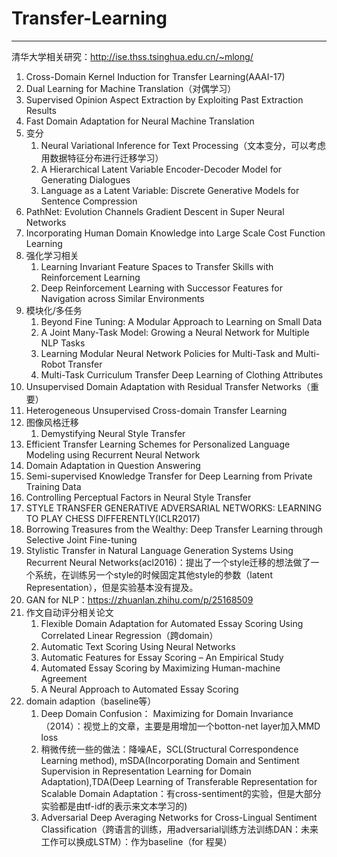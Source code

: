 # Transfer-Learning
---

清华大学相关研究：http://ise.thss.tsinghua.edu.cn/~mlong/

1. Cross-Domain Kernel Induction for Transfer Learning(AAAI-17)
2. Dual Learning for Machine Translation（对偶学习）
3. Supervised Opinion Aspect Extraction by Exploiting Past Extraction Results
4. Fast Domain Adaptation for Neural Machine Translation
5. 变分
	1. Neural Variational Inference for Text Processing（文本变分，可以考虑用数据特征分布进行迁移学习）
	2. A Hierarchical Latent Variable Encoder-Decoder Model for Generating Dialogues
	3. Language as a Latent Variable: Discrete Generative Models for Sentence Compression
6. PathNet: Evolution Channels Gradient Descent in Super Neural Networks
7. Incorporating Human Domain Knowledge into Large Scale Cost Function Learning
8. 强化学习相关
	1. Learning Invariant Feature Spaces to Transfer Skills with Reinforcement Learning
	2. Deep Reinforcement Learning with Successor Features for Navigation across Similar Environments
9. 模块化/多任务
	1. Beyond Fine Tuning: A Modular Approach to Learning on Small Data
	2. A Joint Many-Task Model: Growing a Neural Network for Multiple NLP Tasks	
	3. Learning Modular Neural Network Policies for Multi-Task and Multi-Robot Transfer
	4. Multi-Task Curriculum Transfer Deep Learning of Clothing Attributes
10. Unsupervised Domain Adaptation with Residual Transfer Networks（重要）
11. Heterogeneous Unsupervised Cross-domain Transfer Learning
12. 图像风格迁移
	1. Demystifying Neural Style Transfer
13. Efficient Transfer Learning Schemes for Personalized Language Modeling using Recurrent Neural Network
14. Domain Adaptation in Question Answering
15. Semi-supervised Knowledge Transfer for Deep Learning from Private Training Data
16. Controlling Perceptual Factors in Neural Style Transfer
17. STYLE TRANSFER GENERATIVE ADVERSARIAL NETWORKS:
LEARNING TO PLAY CHESS DIFFERENTLY(ICLR2017)
18. Borrowing Treasures from the Wealthy: Deep Transfer Learning through Selective Joint Fine-tuning
19. Stylistic Transfer in Natural Language Generation Systems Using Recurrent Neural Networks(acl2016)：提出了一个style迁移的想法做了一个系统，在训练另一个style的时候固定其他style的参数（latent Representation），但是实验基本没有提及。
20. GAN for NLP：https://zhuanlan.zhihu.com/p/25168509
21. 作文自动评分相关论文
	1. Flexible Domain Adaptation for Automated Essay Scoring Using Correlated Linear Regression（跨domain）
	2. Automatic Text Scoring Using Neural Networks
	3. Automatic Features for Essay Scoring – An Empirical Study
	4. Automated Essay Scoring by Maximizing Human-machine Agreement
	5. A Neural Approach to Automated Essay Scoring
22. domain adaption（baseline等）
	1. Deep Domain Confusion： Maximizing for Domain Invariance（2014）：视觉上的文章，主要是用增加一个botton-net layer加入MMD loss
	2. 稍微传统一些的做法：降噪AE，SCL(Structural Correspondence Learning method), mSDA(Incorporating Domain and Sentiment Supervision in Representation Learning for Domain Adaptation),TDA(Deep Learning of Transferable Representation for Scalable Domain Adaptation：有cross-sentiment的实验，但是大部分实验都是由tf-idf的表示来文本学习的)
	3. Adversarial Deep Averaging Networks for Cross-Lingual Sentiment Classification（跨语言的训练，用adversarial训练方法训练DAN：未来工作可以换成LSTM）：作为baseline（for 程昊）




